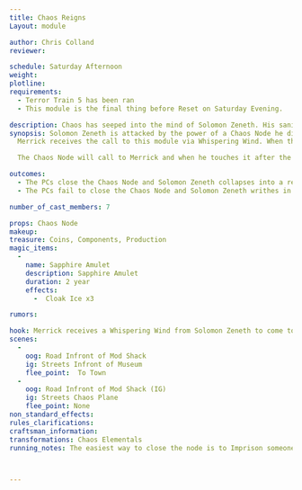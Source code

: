 ```yaml
---
title: Chaos Reigns
Layout: module

author: Chris Colland
reviewer: 

schedule: Saturday Afternoon
weight: 
plotline: 
requirements: 
  - Terror Train 5 has been ran
  - This module is the final thing before Reset on Saturday Evening. 

description: Chaos has seeped into the mind of Solomon Zeneth. His sanity was already unstable but now in his madness he has called forth Chaos creatures from a Chaos Node in Moutesque that must be sealed.
synopsis: Solomon Zeneth is attacked by the power of a Chaos Node he discovered while in Moutesque. Before he looses the ability to focus his energy he sends a Whispering Wind to the Merrick, wherever he is, to come to Moutesque ASAP and seek him out that a Chaos Node has ripped open in the street outside of Museum they reclaimed earlier.
  Merrick receives the call to this module via Whispering Wind. When they arrive in Moutesque  Solomon Zeneth is writhing in insanity and agony on his knees in the street in front of the Museum of Moutesque surrounded by 6 Chaos Knights. During the fight he mutters phrases and advice to help them in “closing the Chaos Node” but for the most part he is there for dramatic effect. When they begin the “closing” this will take 5 minutes of uninterrupted concentration.  Solomon will keep track IG/OOG of the time spent closing the Chaos Node. If they take more than 15 minutes to close it, Solomon will pass out and the Magic Item inside the Node will vanish to be found elsewhere. If they close it within the 15 minutes, the Node will close and can be opened to retrieve the Sapphire Amulet. 

  The Chaos Node will call to Merrick and when he touches it after the module is over, Merrick will be rifted to the Chaos Plane where he will meet his Mothers Spirit Animal, the Chaos Stag. After a conversation, Merrick will receive his lvl 7 transform and start him on the path. He will return to the group, it is up to Merrick if he comes back transformed or not. Dramatically it would look awesome if he did but that is the PCs call. 

outcomes: 
  - The PCs close the Chaos Node and Solomon Zeneth collapses into a restful recovery for 10 minutes
  - The PCs fail to close the Chaos Node and Solomon Zeneth writhes in agony until his body passes out for the next few hours delaying the progress able to be made

number_of_cast_members: 7

props: Chaos Node
makeup: 
treasure: Coins, Components, Production
magic_items:
  - 
    name: Sapphire Amulet
    description: Sapphire Amulet
    duration: 2 year
    effects:
      -  Cloak Ice x3

rumors: 

hook: Merrick receives a Whispering Wind from Solomon Zeneth to come to the Museum in Moutesque that a Chaos Node ripped open in the street and it is attacking his sanity directly
scenes: 
  - 
    oog: Road Infront of Mod Shack
    ig: Streets Infront of Museum 
    flee_point:  To Town
  - 
    oog: Road Infront of Mod Shack (IG) 
    ig: Streets Chaos Plane
    flee_point: None
non_standard_effects: 
rules_clarifications: 
craftsman_information: 
transformations: Chaos Elementals
running_notes: The easiest way to close the node is to Imprison someone around the box with a cloak as a shield. Merrick is a PC Played by Dominic Hurly



---
```









